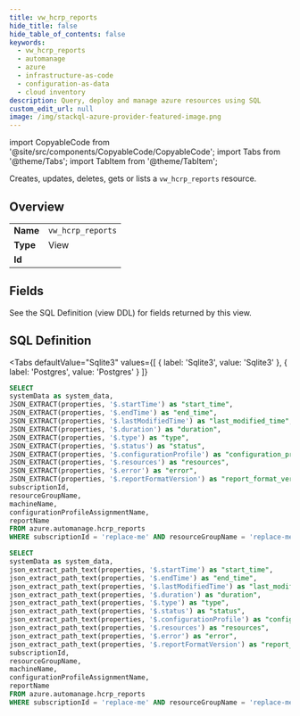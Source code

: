```yaml
--- 
title: vw_hcrp_reports
hide_title: false
hide_table_of_contents: false
keywords:
  - vw_hcrp_reports
  - automanage
  - azure
  - infrastructure-as-code
  - configuration-as-data
  - cloud inventory
description: Query, deploy and manage azure resources using SQL
custom_edit_url: null
image: /img/stackql-azure-provider-featured-image.png
---
```


import CopyableCode from '@site/src/components/CopyableCode/CopyableCode';
import Tabs from '@theme/Tabs';
import TabItem from '@theme/TabItem';

Creates, updates, deletes, gets or lists a <code>vw_hcrp_reports</code> resource.

## Overview
<table><tbody>
<tr><td><b>Name</b></td><td><code>vw_hcrp_reports</code></td></tr>
<tr><td><b>Type</b></td><td>View</td></tr>
<tr><td><b>Id</b></td><td><CopyableCode code="azure.automanage.vw_hcrp_reports" /></td></tr>
</tbody></table>

## Fields

See the SQL Definition (view DDL) for fields returned by this view.

## SQL Definition

<Tabs
defaultValue="Sqlite3"
values={[
{ label: 'Sqlite3', value: 'Sqlite3' },
{ label: 'Postgres', value: 'Postgres' }
]}
>
<TabItem value="Sqlite3">

```sql
SELECT
systemData as system_data,
JSON_EXTRACT(properties, '$.startTime') as "start_time",
JSON_EXTRACT(properties, '$.endTime') as "end_time",
JSON_EXTRACT(properties, '$.lastModifiedTime') as "last_modified_time",
JSON_EXTRACT(properties, '$.duration') as "duration",
JSON_EXTRACT(properties, '$.type') as "type",
JSON_EXTRACT(properties, '$.status') as "status",
JSON_EXTRACT(properties, '$.configurationProfile') as "configuration_profile",
JSON_EXTRACT(properties, '$.resources') as "resources",
JSON_EXTRACT(properties, '$.error') as "error",
JSON_EXTRACT(properties, '$.reportFormatVersion') as "report_format_version",
subscriptionId,
resourceGroupName,
machineName,
configurationProfileAssignmentName,
reportName
FROM azure.automanage.hcrp_reports
WHERE subscriptionId = 'replace-me' AND resourceGroupName = 'replace-me' AND machineName = 'replace-me' AND configurationProfileAssignmentName = 'replace-me';
```

</TabItem>
<TabItem value="Postgres">

```sql
SELECT
systemData as system_data,
json_extract_path_text(properties, '$.startTime') as "start_time",
json_extract_path_text(properties, '$.endTime') as "end_time",
json_extract_path_text(properties, '$.lastModifiedTime') as "last_modified_time",
json_extract_path_text(properties, '$.duration') as "duration",
json_extract_path_text(properties, '$.type') as "type",
json_extract_path_text(properties, '$.status') as "status",
json_extract_path_text(properties, '$.configurationProfile') as "configuration_profile",
json_extract_path_text(properties, '$.resources') as "resources",
json_extract_path_text(properties, '$.error') as "error",
json_extract_path_text(properties, '$.reportFormatVersion') as "report_format_version",
subscriptionId,
resourceGroupName,
machineName,
configurationProfileAssignmentName,
reportName
FROM azure.automanage.hcrp_reports
WHERE subscriptionId = 'replace-me' AND resourceGroupName = 'replace-me' AND machineName = 'replace-me' AND configurationProfileAssignmentName = 'replace-me';
```

</TabItem>
</Tabs>
